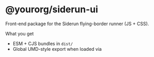 # @yourorg/siderun-ui

Front-end package for the Siderun flying-border runner (JS + CSS).

What you get
- ESM + CJS bundles in `dist/`
- Global UMD-style export when loaded via <script> (window.SideRun)
- TypeScript declarations (`index.d.ts`)
- Works with jsdom for testing

Usage

ESM
```js
import { init } from '@yourorg/siderun-ui';
import '@yourorg/siderun-ui/styles/siderun.css';

const cleanup = init(document.querySelector('.sr-container'), { radius: 12 });
// later
cleanup();
```

CommonJS
```js
const { init } = require('@yourorg/siderun-ui');
require('@yourorg/siderun-ui/styles/siderun.css');

const cleanup = init(document.querySelector('.sr-container'), { radius: 12 });
cleanup();
```

UMD (script tag)
```html
<link rel="stylesheet" href="/node_modules/@yourorg/siderun-ui/styles/siderun.css">
<script src="/node_modules/@yourorg/siderun-ui/dist/siderun.cjs.js"></script>
<script>
	const { init } = window.SideRun;
	const cleanup = init(document.querySelector('.sr-container'), { radius: 12 });
	// ...
	cleanup();
	</script>
```

Build & publish

1. From the package folder, install dev deps:

```bash
cd packages/siderun-ui
npm install
```

2. Build:

```bash
npm run build
```

3. Test locally with `npm pack` and `npm install /path/to/package.tgz` in a test project.

4. Publish:

```bash
npm login
npm publish --access public
```

Notes
- Coverage is enabled with thresholds via Vitest; CI should run `npm test`.
- Edit `package.json` to set author and repository metadata if you fork.
